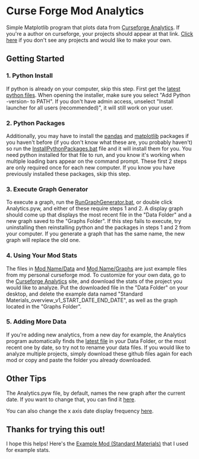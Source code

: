 # Curse Forge Mod Analytics
Simple Matplotlib program that plots data from [Curseforge Analytics](https://authors.curseforge.com/dashboard/projects). If you're a author on curseforge, your projects should appear at that link. [Click here](https://www.curseforge.com/project/create "Create a CurseForge Project") if you don't see any projects and would like to make your own.

## Getting Started
### 1. Python Install
If python is already on your computer, skip this step. First get the [latest python files](https://www.python.org/downloads/ "Python Download"). When opening the installer, make sure you select "Add Python -version- to PATH". If you don't have admin access, unselect "Install launcher for all users (recommended)", it will still work on your user.

### 2. Python Packages
Additionally, you may have to install the [pandas](Analytics/Analytics.pyw#L1) and [matplotlib](Analytics/Analytics.pyw#L2) packages if you haven't before (if you don't know what these are, you probably haven't) so run the [InstallPythonPackages.bat](Analytics/Run/InstallPythonPackages.bat) file and it will install them for you. You need python installed for that file to run, and you know it's working when multiple loading bars appear on the command prompt. These first 2 steps are only required once for each new computer. If you know you have previously installed these packages, skip this step.

### 3. Execute Graph Generator
To execute a graph, run the [RunGraphGenerator.bat](Analytics/Run/RunGraphGenerator.bat), or double click Analytics.pyw, and either of these require steps 1 and 2. A display graph should come up that displays the most recent file in the "Data Folder" and a new graph saved to the "Graphs Folder". If this step fails to execute, try uninstalling then reinstalling python and the packages in steps 1 and 2 from your computer. If you generate a graph that has the same name, the new graph will replace the old one. 

### 4. Using Your Mod Stats
The files in [Mod Name/Data](Analytics/Data "Data Folder") and [Mod Name/Graphs](Analytics/Graphs "Graphs Folder") are just example files from my personal curseforge mod. To customize for your own data, go to the [Curseforge Analytics](https://authors.curseforge.com/dashboard/projects) site, and download the stats of the project you would like to analyze. Put the downloaded file in the "Data Folder" on your desktop, and delete the example data named "Standard Materials_overview_v1_START_DATE_END_DATE", as well as the graph located in the "Graphs Folder".

### 5. Adding More Data
If you're adding new analytics, from a new day for example, the Analytics program automatically finds the [latest file](Analytics/Analytics.pyw#L11-L12) in your Data Folder, or the most recent one by date, so try not to rename your data files. If you would like to analyze multiple projects, simply download these github files again for each mod or copy and paste the folder you already downloaded.

## Other Tips
The Analytics.pyw file, by default, names the new graph after the current date. If you want to change that, you can find it [here](Analytics/Analytics.pyw#L54).

You can also change the x axis date display frequency [here](Analytics/Analytics.pyw#L22).

## Thanks for trying this out!
I hope this helps! Here's the [Example Mod (Standard Materials)](https://www.curseforge.com/minecraft/mc-mods/standardmaterials "Standard Materials CurseForge") that I used for example stats.
